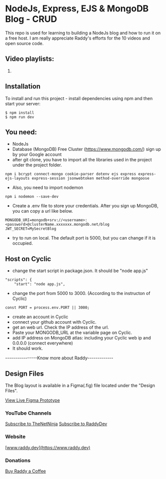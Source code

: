 # NodeJs, Express, EJS & MongoDB Blog - CRUD

This repo is used for learning to building a NodeJs blog and how to run it on a free host. I am really appreciate Raddy's efforts for the 10 videos and open source code. 

## Video playlists:
1. 


## Installation
To install and run this project - install dependencies using npm and then start your server:

```
$ npm install
$ npm run dev
```

## You need:
- NodeJs
- Database (MongoDB) Free Cluster (https://www.mongodb.com/) sign up by your Google account
- after git clone, you have to import all the libraries used in the project under the project folder.
```
npm i bcrypt connect-mongo cookie-parser dotenv ejs express express-ejs-layouts express-session jsonwebtoken method-override mongoose
```
- Also, you need to import nodemon
```
npm i nodemon --save-dev
```

- Create a .env file to store your credentials. After you sign up MongoDB, you can copy a url like below.

```
MONGODB_URI=mongodb+srv://<username>:<password>@clusterName.xxxxxxx.mongodb.net/blog
JWT_SECRET=MySecretBlog
```

- try to run on local. The default port is 5000, but you can change if it is occupied.

## Host on Cyclic
- change the start script in package.json. It should be "node app.js"
```
"scripts": {
    "start": "node app.js",
```
- change the port from 5000 to 3000. (According to the instructon of Cyclic)
```
const PORT = process.env.PORT || 3000;
```
- create an account in Cyclic
- connect your github account with Cyclic.
- get an web url. Check the IP address of the url.
- Paste your MONGODB_URL at the variable page on Cyclic.
- add IP address on MongoDB atlas: including your Cyclic web ip and 0.0.0.0 (connect everywhere)
- It should work.



----------------Know more about Raddy-------------
## Design Files
The Blog layout is available in a Figma(.fig) file located under the "Design Files".

[View Live Figma Prototype](https://www.figma.com/proto/Vpc5J1ajnwDTT96q0IUFDJ/NodeJs-Blog?page-id=0%3A1&type=design&node-id=48-119&viewport=-194%2C377%2C0.17&scaling=min-zoom&starting-point-node-id=48%3A119)


### YouTube Channels
[Subscribe to TheNetNinja](https://www.youtube.com/@NetNinja)
[Subscribe to RaddyDev](https://www.youtube.com/@RaddyDev)


### Website
[www.raddy.dev](https://www.raddy.dev)
### Donations
[Buy Raddy a Coffee](https://www.buymeacoffee.com/RaddyTheBrand)
